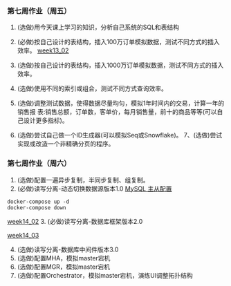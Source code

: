 ### 第七周作业（周五）

1. (选做)用今天课上学习的知识，分析自己系统的SQL和表结构
2. (必做)按自己设计的表结构，插入100万订单模拟数据，测试不同方式的插入效率。
[week13_02](week13_02)   

3. (选做)按自己设计的表结构，插入1000万订单模拟数据，测试不同方式的插入效率。
4. (选做)使用不同的索引或组合，测试不同方式查询效率。
5. (选做)调整测试数据，使得数据尽量均匀，模拟1年时间内的交易，计算一年的销售报 表:销售总额，订单数，客单价，每月销售量，前十的商品等等(可以自己设计更多指标)。
6. (选做)尝试自己做一个ID生成器(可以模拟Seq或Snowflake)。 7、(选做)尝试实现或改造一个非精确分页的程序。

### 第七周作业（周六）

1. (选做)配置一遍异步复制，半同步复制、组复制。
2. (必做)读写分离-动态切换数据源版本1.0
[MySQL 主从配置](DataSource)
```
docker-compose up -d
docker-compose down
```
[week14_02](week14_02)
3. (必做)读写分离-数据库框架版本2.0
   
[week14_03](week14_03)
   
4. (选做)读写分离-数据库中间件版本3.0 
5. (选做)配置MHA，模拟master宕机
6. (选做)配置MGR，模拟master宕机
7. (选做)配置Orchestrator，模拟master宕机，演练UI调整拓扑结构